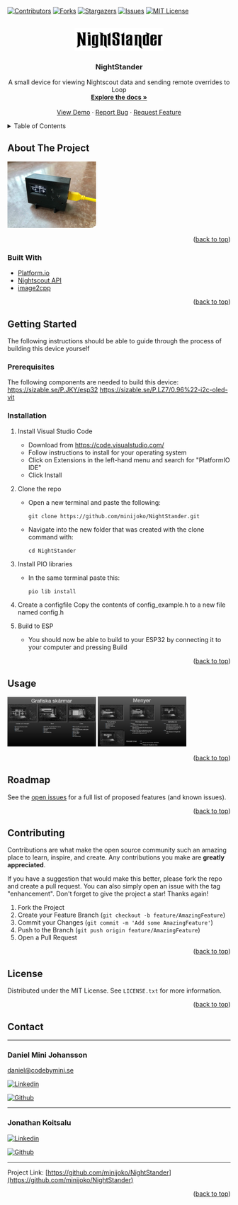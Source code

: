 <div id="top"></div>


[![Contributors][contributors-shield]][contributors-url]
[![Forks][forks-shield]][forks-url]
[![Stargazers][stars-shield]][stars-url]
[![Issues][issues-shield]][issues-url]
[![MIT License][license-shield]][license-url]



<!-- PROJECT LOGO -->
<br />
<div align="center">
  <a href="https://github.com/MiniJoko/NightStander">
    <img src="resources/img/nightstander.png" alt="Logo" width="200">
  </a>

<h3 align="center">NightStander</h3>

  <p align="center">
    A small device for viewing Nightscout data and sending remote overrides to Loop
    <br />
    <a href="https://github.com/MiniJoko/NightStander"><strong>Explore the docs »</strong></a>
    <br />
    <br />
    <a href="https://github.com/MiniJoko/NightStander">View Demo</a>
    ·
    <a href="https://github.com/MiniJoko/NightStander/issues">Report Bug</a>
    ·
    <a href="https://github.com/MiniJoko/NightStander/issues">Request Feature</a>
  </p>
</div>



<!-- TABLE OF CONTENTS -->
<details>
  <summary>Table of Contents</summary>
  <ol>
    <li>
      <a href="#about-the-project">About The Project</a>
      <ul>
        <li><a href="#built-with">Built With</a></li>
      </ul>
    </li>
    <li>
      <a href="#getting-started">Getting Started</a>
      <ul>
        <li><a href="#prerequisites">Prerequisites</a></li>
        <li><a href="#installation">Installation</a></li>
      </ul>
    </li>
    <li><a href="#usage">Usage</a></li>
    <li><a href="#roadmap">Roadmap</a></li>
    <li><a href="#contributing">Contributing</a></li>
    <li><a href="#license">License</a></li>
    <li><a href="#contact">Contact</a></li>
    <li><a href="#acknowledgments">Acknowledgments</a></li>
  </ol>
</details>



<!-- ABOUT THE PROJECT -->
## About The Project

<img src="resources/img/product.png" alt="product" width="200">


<p align="right">(<a href="#top">back to top</a>)</p>



### Built With

* [Platform.io](https://platformio.org/)
* [Nightscout API](https://nightscout.info/)
* [image2cpp](https://javl.github.io/image2cpp/)


<p align="right">(<a href="#top">back to top</a>)</p>



<!-- GETTING STARTED -->
## Getting Started
The following instructions should be able to guide through the process of building this device yourself

### Prerequisites
The following components are needed to build this device:
https://sizable.se/P.JKY/esp32
https://sizable.se/P.LZ7/0.96%22-i2c-oled-vit


### Installation

1. Install Visual Studio Code
   * Download from https://code.visualstudio.com/
   * Follow instructions to install for your operating system
   * Click on Extensions in the left-hand menu and search for "PlatformIO IDE"
   * Click Install

2. Clone the repo
   * Open a new terminal and paste the following:

     ```
     git clone https://github.com/minijoko/NightStander.git
     ```
   * Navigate into the new folder that was created with the clone command with:
     ```
     cd NightStander
     ```

3. Install PIO libraries
   * In the same terminal paste this:
     ```sh
     pio lib install
     ```

4. Create a configfile
  Copy the contents of config_example.h to a new file named config.h


5. Build to ESP
   * You should now be able to build to your ESP32 by connecting it to your computer and pressing Build


<p align="right">(<a href="#top">back to top</a>)</p>



<!-- USAGE EXAMPLES -->
## Usage
<img src="resources/img/graphic.png" alt="Logo" width="200">
<img src="resources/img/menu.png" alt="Logo" width="200">


<p align="right">(<a href="#top">back to top</a>)</p>



<!-- ROADMAP -->
## Roadmap


See the [open issues](https://github.com/minijoko/NightStander/issues) for a full list of proposed features (and known issues).

<p align="right">(<a href="#top">back to top</a>)</p>



<!-- CONTRIBUTING -->
## Contributing

Contributions are what make the open source community such an amazing place to learn, inspire, and create. Any contributions you make are **greatly appreciated**.

If you have a suggestion that would make this better, please fork the repo and create a pull request. You can also simply open an issue with the tag "enhancement".
Don't forget to give the project a star! Thanks again!

1. Fork the Project
2. Create your Feature Branch (`git checkout -b feature/AmazingFeature`)
3. Commit your Changes (`git commit -m 'Add some AmazingFeature'`)
4. Push to the Branch (`git push origin feature/AmazingFeature`)
5. Open a Pull Request

<p align="right">(<a href="#top">back to top</a>)</p>



<!-- LICENSE -->
## License

Distributed under the MIT License. See `LICENSE.txt` for more information.

<p align="right">(<a href="#top">back to top</a>)</p>



<!-- CONTACT -->
## Contact
---
### Daniel Mini Johansson  
daniel@codebymini.se

[![Linkedin][linkedin]][linkedin-url-daniel]

[![Github][github]][github-url-daniel]


---

### Jonathan Koitsalu

[![Linkedin][linkedin]][linkedin-url-joko]

[![Github][github]][github-url-joko]

---

Project Link: [https://github.com/minijoko/NightStander](https://github.com/minijoko/NightStander)

<p align="right">(<a href="#top">back to top</a>)</p>


<!-- MARKDOWN LINKS & IMAGES -->
<!-- https://www.markdownguide.org/basic-syntax/#reference-style-links -->
[linkedin]: https://img.shields.io/badge/LinkedIn-0077B5?style=for-the-badge&logo=linkedin&logoColor=white

[github]: https://img.shields.io/badge/GitHub-100000?style=for-the-badge&logo=github&logoColor=white

[contributors-shield]: https://img.shields.io/github/contributors/minijoko/NightStander.svg?style=for-the-badge
[contributors-url]: https://github.com/minijoko/NightStander/graphs/contributors
[forks-shield]: https://img.shields.io/github/forks/minijoko/NightStander.svg?style=for-the-badge
[forks-url]: https://github.com/minijoko/NightStander/network/members
[stars-shield]: https://img.shields.io/github/stars/minijoko/NightStander.svg?style=for-the-badge
[stars-url]: https://github.com/minijoko/NightStander/stargazers
[issues-shield]: https://img.shields.io/github/issues/minijoko/NightStander.svg?style=for-the-badge
[issues-url]: https://github.com/minijoko/NightStander/issues
[license-shield]: https://img.shields.io/github/license/minijoko/NightStander.svg?style=for-the-badge
[license-url]: https://github.com/minijoko/NightStander/blob/master/LICENSE.txt
[linkedin-shield]: https://img.shields.io/badge/-LinkedIn-black.svg?style=for-the-badge&logo=linkedin&colorB=555
[linkedin-url-daniel]: https://www.linkedin.com/in/daniel-johansson-4b099219a/
[product-screenshot]: images/screenshot.png
[linkedin-url-joko]: https://www.linkedin.com/in/jonathan-koitsalu-5885b3160/
[github-url-joko]: https://github.com/jonathankoitsalu/
[github-url-daniel]: https://github.com/codebymini
<!-- README template from https://github.com/othneildrew/Best-README-Template -->
